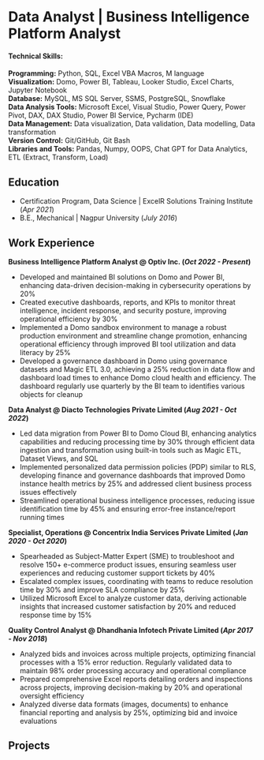 # Data Analyst | Business Intelligence Platform Analyst

#### Technical Skills:
<span style="font-size: 14px; font-weight: bold;">Programming:</span> Python, SQL, Excel VBA Macros, M language  
<span style="font-size: 14px; font-weight: bold;">Visualization:</span> Domo, Power BI, Tableau, Looker Studio, Excel Charts, Jupyter Notebook  
<span style="font-size: 14px; font-weight: bold;">Database:</span> MySQL, MS SQL Server, SSMS, PostgreSQL, Snowflake  
<span style="font-size: 14px; font-weight: bold;">Data Analysis Tools:</span> Microsoft Excel, Visual Studio, Power Query, Power Pivot, DAX, DAX Studio, Power BI Service, Pycharm (IDE)  
<span style="font-size: 14px; font-weight: bold;">Data Management:</span> Data visualization, Data validation, Data modelling, Data transformation  
<span style="font-size: 14px; font-weight: bold;">Version Control:</span> Git/GitHub, Git Bash  
<span style="font-size: 14px; font-weight: bold;">Libraries and Tools:</span> Pandas, Numpy, OOPS, Chat GPT for Data Analytics, ETL (Extract, Transform, Load)  




## Education

- Certification Program, Data Science | ExcelR Solutions Training Institute (_Apr 2021_)
- B.E., Mechanical | Nagpur University (_July 2016_)


## Work Experience
**Business Intelligence Platform Analyst @ Optiv Inc. (_Oct 2022 - Present_)**
- Developed and maintained BI solutions on Domo and Power BI, enhancing data-driven decision-making in cybersecurity operations by 20%
- Created executive dashboards, reports, and KPIs to monitor threat intelligence, incident response, and security posture, improving 
  operational efficiency by 30%
- Implemented a Domo sandbox environment to manage a robust production environment and streamline change promotion, enhancing operational 
  efficiency through improved BI tool utilization and data literacy by 25%
- Developed a governance dashboard in Domo using governance datasets and Magic ETL 3.0, achieving a 25% reduction in data flow and 
  dashboard load times to enhance Domo cloud health and efficiency. The dashboard regularly use quarterly by the BI team to identifies 
  various objects for cleanup

**Data Analyst @ Diacto Technologies Private Limited (_Aug 2021 - Oct 2022_)**
- Led data migration from Power BI to Domo Cloud BI, enhancing analytics capabilities and reducing processing time by 30% through 
  efficient data ingestion and   transformation using built-in tools such as Magic ETL, Dataset Views, and SQL
- Implemented personalized data permission policies (PDP) similar to RLS, developing finance and governance dashboards that improved Domo 
  instance health metrics by   25% and addressed client business process issues effectively
- Streamlined operational business intelligence processes, reducing issue identification time by 45% and ensuring error-free 
  instance/report running times

**Specialist, Operations @ Concentrix India Services Private Limited (_Jan 2020 - Oct 2020_)**
- Spearheaded as Subject-Matter Expert (SME) to troubleshoot and resolve 150+ e-commerce product issues, ensuring seamless user 
  experiences and reducing customer support tickets by 40%
- Escalated complex issues, coordinating with teams to reduce resolution time by 30% and improve SLA compliance by 25%
- Utilized Microsoft Excel to analyze customer data, deriving actionable insights that increased customer satisfaction by 20% and reduced 
  response time by 15%

**Quality Control Analyst @ Dhandhania Infotech Private Limited (_Apr 2017 - Nov 2018_)**
- Analyzed bids and invoices across multiple projects, optimizing financial processes with a 15% error reduction. Regularly validated data 
  to maintain 98% order processing accuracy and operational compliance
- Prepared comprehensive Excel reports detailing orders and inspections across projects, improving decision-making by 20% and operational 
  oversight efficiency
- Analyzed diverse data formats (images, documents) to enhance financial reporting and analysis by 25%, optimizing bid and invoice 
  evaluations

  
## Projects














